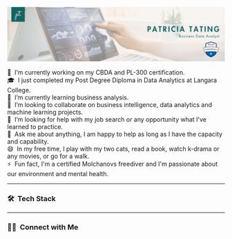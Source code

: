 ![Patricia Tating Banner](https://github.com/patricia-tating/patricia-tating/blob/main/pt-banner.png)

🔭 &nbsp;I’m currently working on my CBDA and PL-300 certification.\
🎓 &nbsp;I just completed my Post Degree Diploma in Data Analytics at Langara College.\
🌱 &nbsp;I’m currently learning business analysis.\
👯 &nbsp;I’m looking to collaborate on business intelligence, data analytics and machine learning projects.\
🤔 &nbsp;I’m looking for help with my job search or any opportunity what I've learned to practice.\
💬 &nbsp;Ask me about anything, I am happy to help as long as I have the capacity and capability.\
😄 &nbsp;In my free time, I play with my two cats, read a book, watch k-drama or any movies, or go for a walk.\
⚡ &nbsp;Fun fact, I'm a certified Molchanovs freediver and I'm passionate about our environment and mental health.

-------------------
### 🛠 &nbsp;Tech Stack

-------------------
### 🤝🏻 &nbsp;Connect with Me
